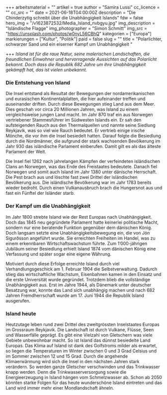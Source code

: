 +++
arbeitsmaterial = ""
artikel = true
author = "Samira Lussi"
cc_licence = ""
cc_src = ""
date = 2021-06-18T04:00:00Z
description = "Die Chinderzytig schreibt über die Unabhängigkeit Islands"
fdw = false
hero_img = "/v1623872532/Media_Island_nvbgyu.jpg"
img_description = "Isländische Flagge"
img_photographer = "Simon Schmitt"
img_src = "https://unsplash.com/photos/w0nyL56CBhQ"
kategorien = ["Europa"]
markierungen = ["Kultur", "Politik"]
paid = false
slug = ""
title = "Polarlichter, schwarzer Sand und ein eiserner Kampf um Unabhängigkeit "

+++
_Island ist für die raue Natur, seine malerischen Landschaften, die freundlichen Einwohner und hervorragende Aussichten auf das Polarlicht bekannt. Doch dass die Republik 682 Jahre um ihre Unabhängigkeit gekämpft hat, das ist vielen unbekannt._

### Die Entstehung von Island

Die Insel entstand als Resultat der Bewegungen der nordamerikanischen und eurasischen Kontinentalplatten, die hier aufeinander treffen und auseinander driften. Durch diese Bewegungen stieg Land aus dem Meer. Dies geschah vor circa 20 Millionen Jahren, was Island zu einem vergleichsweise jungen Land macht. Im Jahr 870 traf ein aus Norwegen vertriebener Stammesführer im Südwesten Islands ein. Er sah den aufsteigenden Rauch aus den Thermalquellen und nannte seine Siedlung Reykjavík, was so viel wie Rauch bedeutet. Er vertrieb einige irische Mönche, die vor ihm die Insel besiedelt hatten. Darauf folgte die Besiedlung durch die Nordmänner, die aufgrund der stark wachsenden Bevölkerung im Jahr 930 das isländische Parlament einberufen. Damit gilt es als das älteste Parlament der Welt.

Die Insel fiel 1262 nach jahrelangen Kämpfen der verfeindeten isländischen Clans an Norwegen, was das Ende des Freistaates bedeutete. Danach fiel Norwegen und somit auch Island im Jahr 1380 unter dänische Herrschaft. Die Pest brach aus und löschte fast zwei Drittel der isländischen Bevölkerung aus. Die isländische Bevölkerung war im Jahr 1783 bereits wieder bedroht. Durch einen Vulkanausbruch brach die Hungersnot aus und fast ein Fünftel der Isländer starb.

### Der Kampf um die Unabhängigkeit

Im Jahr 1800 strebte Island wie der Rest Europas nach Unabhängigkeit. Doch das 1845 neu gegründete Parlament hatte keinerlei politische Macht, sondern nur eine beratende Funktion gegenüber dem dänischen König. Doch langsam setzte eine Unabhängigkeitsbewegung ein, die von Jón Sigurðsson angeführt wurde. Sie erreichten Freiheiten im Handel, was zu einem erkennbaren Wirtschaftswachstum führte. Zum 1’000-jährigen Jubiläum seiner Besiedlung erhielt Island 1874 vom dänischen König eine Verfassung und später sogar eine eigene Währung.

Motiviert durch diese Erfolge erreichte Island durch viel Verhandlungsgeschick am 1. Februar 1904 die Selbstverwaltung. Dadurch stieg das wirtschaftliche Wachstum, Eisenbahnen kamen in den Einsatz und die erste Universität wurde gegründet. Trotzdem blieb die vollständige Unabhängigkeit aus. Erst im Jahre 1944, als Dänemark unter deutscher Besatzung war, konnte das Land sich unabhängig machen und nach 682 Jahren Fremdherrschaft wurde am 17. Juni 1944 die Republik Island ausgerufen.

### Island heute

Heutzutage leben rund zwei Drittel des zweitgrössten Inselstaates Europas im Grossraum Reykjavik. Die Landschaft ist durch Vulkane, Flüsse, Seen und Wasserfälle geprägt. Es gibt eine Vielzahl von Gletschern was viele Gebiete unbewohnbar macht. So ist Island das dünnst besiedelte Land Europas. Das Klima auf Island ist dank des Golfstroms milder als erwartet, so liegen die Temperaturen im Winter zwischen 0 und 3 Grad Celsius und im Sommer zwischen 12 und 15 Grad. Durch die angehende Klimaerwärmung wird sich die Insel in den nächsten Jahren stark verändern. So werden ganze Gletscher verschwinden und das Trinkwasser knapp werden. Denn die Trinkwasserversorgung sowie die Energieerzeugung in Island hängen vom Schmelzwasser ab. Schon ab 2050 könnten starke Folgen für das heute wunderschöne Island eintreten und das Land wird immer mehr einer Mondlandschaft ähneln.